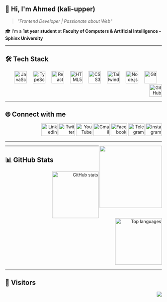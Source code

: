 ## 👋 Hi, I'm Ahmed (kali-upper)

> *"Frontend Developer | Passionate about Web"*

🎓 I'm a **1st year student** at **Faculty of Computers & Artificial Intelligence - Sphinx University**

---

## 🛠️ Tech Stack  
<div align="right">
  <img src="https://cdn.jsdelivr.net/gh/devicons/devicon/icons/javascript/javascript-plain.svg" height="40" alt="JavaScript" />
  <img width="12" />
  <img src="https://cdn.jsdelivr.net/gh/devicons/devicon/icons/typescript/typescript-original.svg" height="40" alt="TypeScript" />
  <img width="12" />
  <img src="https://cdn.jsdelivr.net/gh/devicons/devicon/icons/react/react-original-wordmark.svg" height="40" alt="React" />
  <img width="12" />
  <img src="https://cdn.jsdelivr.net/gh/devicons/devicon/icons/html5/html5-original.svg" height="40" alt="HTML5" />
  <img width="12" />
  <img src="https://cdn.jsdelivr.net/gh/devicons/devicon/icons/css3/css3-original.svg" height="40" alt="CSS3" />
  <img width="12" />
  <img src="https://cdn.jsdelivr.net/gh/devicons/devicon/icons/tailwindcss/tailwindcss-original-wordmark.svg" height="40" alt="TailwindCSS" />
  <img width="12" />
  <img src="https://cdn.jsdelivr.net/gh/devicons/devicon/icons/nodejs/nodejs-original.svg" height="40" alt="Node.js" />
  <img width="12" />
  <img src="https://cdn.jsdelivr.net/gh/devicons/devicon/icons/git/git-plain.svg" height="40" alt="Git" />
  <img width="12" />
  <img src="https://cdn.jsdelivr.net/gh/devicons/devicon/icons/github/github-original.svg" height="40" alt="GitHub" />
</div>

---

## 🌐 Connect with me  
<div align="right">
  <a href="https://linkedin.com" target="_blank"><img src="https://raw.githubusercontent.com/maurodesouza/profile-readme-generator/master/src/assets/icons/social/linkedin/default.svg" width="52" height="40" alt="LinkedIn" /></a>
  <a href="https://x.com/AHME0016K" target="_blank"><img src="https://raw.githubusercontent.com/maurodesouza/profile-readme-generator/master/src/assets/icons/social/twitter/default.svg" width="52" height="40" alt="Twitter" /></a>
  <a href="https://www.youtube.com/@FOTETUBE" target="_blank"><img src="https://raw.githubusercontent.com/maurodesouza/profile-readme-generator/master/src/assets/icons/social/youtube/default.svg" width="52" height="40" alt="YouTube" /></a>
  <a href="mailto:ahmedaboalayoun@gmail.com" target="_blank"><img src="https://raw.githubusercontent.com/maurodesouza/profile-readme-generator/master/src/assets/icons/social/gmail/default.svg" width="52" height="40" alt="Gmail" /></a>
  <a href="https://www.facebook.com/profile.php?id=61578407231407" target="_blank"><img src="https://raw.githubusercontent.com/maurodesouza/profile-readme-generator/master/src/assets/icons/social/facebook/default.svg" width="52" height="40" alt="Facebook" /></a>
  <a href="https://t.me/ACYRO0016K" target="_blank"><img src="https://raw.githubusercontent.com/maurodesouza/profile-readme-generator/master/src/assets/icons/social/telegram/default.svg" width="52" height="40" alt="Telegram" /></a>
  <a href="https://www.instagram.com/devtech.team/" target="_blank"><img src="https://raw.githubusercontent.com/maurodesouza/profile-readme-generator/master/src/assets/icons/social/instagram/default.svg" width="52" height="40" alt="Instagram" /></a>
</div>

---

<img align="right" height="200" src="https://media.tenor.com/n53f5g-plM0AAAAj/emo.gif" />

---

## 📊 GitHub Stats  
<div align="right">
  <img src="https://github-readme-stats.vercel.app/api?username=kali-upper&show_icons=true&theme=radical&count_private=true" height="150" alt="GitHub stats" />
  <img src="https://github-readme-stats.vercel.app/api/top-langs?username=kali-upper&layout=compact&theme=tokyonight" height="150" alt="Top languages" />
</div>

---

## 👀 Visitors  
<div align="right">
  <img src="https://komarev.com/ghpvc/?username=kali-upper&label=Profile%20Views&color=0e75b6&style=flat" />
</div>
